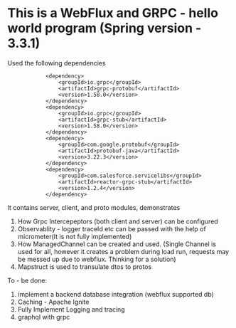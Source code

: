 # This is a WebFlux and GRPC - hello world program (Spring version - 3.3.1)
Used the following dependencies
```
            <dependency>
                <groupId>io.grpc</groupId>
                <artifactId>grpc-protobuf</artifactId>
                <version>1.58.0</version>
            </dependency>
            <dependency>
                <groupId>io.grpc</groupId>
                <artifactId>grpc-stub</artifactId>
                <version>1.58.0</version>
            </dependency>
            <dependency>
                <groupId>com.google.protobuf</groupId>
                <artifactId>protobuf-java</artifactId>
                <version>3.22.3</version>
            </dependency>
            <dependency>
                <groupId>com.salesforce.servicelibs</groupId>
                <artifactId>reactor-grpc-stub</artifactId>
                <version>1.2.4</version>
            </dependency>
```
It contains server, client, and proto modules, demonstrates
1) How Grpc Intercepeptors (both client and server) can be configured
2) Observablity - logger traceId etc can be passed with the help of micrometer(It is not fully implemented)
3) How ManagedChannel can be created and used. (Single Channel is used for all, however it creates a problem during load run, requests may be messed up due to webflux. Thinking for a solution)
4) Mapstruct is used to transulate dtos to protos

To - be done:
1) implement a backend database integration (webflux supported db)
2) Caching - Apache Ignite
3) Fully Implement Logging and tracing
4) graphql with grpc

